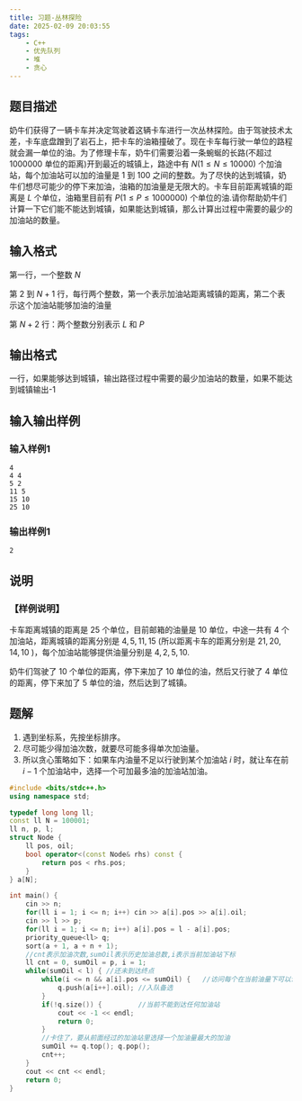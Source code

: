 ```yaml
---
title: 习题-丛林探险
date: 2025-02-09 20:03:55
tags:
    - C++
    - 优先队列
    - 堆
    - 贪心
---
```


## 题目描述

奶牛们获得了一辆卡车并决定驾驶着这辆卡车进行一次丛林探险。由于驾驶技术太差，卡车底盘蹭到了岩石上，把卡车的油箱撞破了。现在卡车每行驶一单位的路程就会漏一单位的油。为了修理卡车，奶牛们需要沿着一条蜿蜒的长路(不超过 $1000000$ 单位的距离)开到最近的城镇上，路途中有 $N(1≤N≤10000)$ 个加油站，每个加油站可以加的油量是 $1$ 到 $100$ 之间的整数。为了尽快的达到城镇，奶牛们想尽可能少的停下来加油，油箱的加油量是无限大的。卡车目前距离城镇的距离是 $L$ 个单位，油箱里目前有 $P(1≤P≤1000000)$ 个单位的油.请你帮助奶牛们计算一下它们能不能达到城镇，如果能达到城镇，那么计算出过程中需要的最少的加油站的数量。

## 输入格式

第一行，一个整数 $N$

第 $2$ 到 $N+1$ 行，每行两个整数，第一个表示加油站距离城镇的距离，第二个表示这个加油站能够加油的油量

第 $N+2$ 行：两个整数分别表示 $L$ 和 $P$

## 输出格式

一行，如果能够达到城镇，输出路径过程中需要的最少加油站的数量，如果不能达到城镇输出-1

## 输入输出样例

### 输入样例1

```plaintext
4
4 4
5 2
11 5
15 10
25 10
```

### 输出样例1

```plaintext
2
```

## 说明

### 【样例说明】

卡车距离城镇的距离是 $25$ 个单位，目前邮箱的油量是 $10$ 单位，中途一共有 $4$ 个加油站，距离城镇的距离分别是 $4,5,11,15$ (所以距离卡车的距离分别是 $21,20,14,10$ )，每个加油站能够提供油量分别是 $4,2,5,10$.

奶牛们驾驶了 $10$ 个单位的距离，停下来加了 $10$ 单位的油，然后又行驶了 $4$ 单位的距离，停下来加了 $5$ 单位的油，然后达到了城镇。

## 题解

1. 遇到坐标系，先按坐标排序。
2. 尽可能少得加油次数，就要尽可能多得单次加油量。
3. 所以贪心策略如下：如果车内油量不足以行驶到某个加油站 $i$ 时，就让车在前 $i-1$ 个加油站中，选择一个可加最多油的加油站加油。

```c++
#include <bits/stdc++.h>
using namespace std;

typedef long long ll;
const ll N = 100001;
ll n, p, l;
struct Node {
    ll pos, oil;
    bool operator<(const Node& rhs) const {
        return pos < rhs.pos;
    }
} a[N];

int main() {
    cin >> n;
    for(ll i = 1; i <= n; i++) cin >> a[i].pos >> a[i].oil;
    cin >> l >> p;
    for(ll i = 1; i <= n; i++) a[i].pos = l - a[i].pos;
    priority_queue<ll> q;
    sort(a + 1, a + n + 1);
    //cnt表示加油次数,sumOil表示历史加油总数,i表示当前加油站下标
    ll cnt = 0, sumOil = p, i = 1;
    while(sumOil < l) { //还未到达终点
        while(i <= n && a[i].pos <= sumOil) {   //访问每个在当前油量下可以访问的加油站
            q.push(a[i++].oil); //入队备选
        }
        if(!q.size()) {         //当前不能到达任何加油站
            cout << -1 << endl;
            return 0;
        }
        //卡住了，要从前面经过的加油站里选择一个加油量最大的加油
        sumOil += q.top(); q.pop();
        cnt++;
    }
    cout << cnt << endl;
    return 0;
}
```
